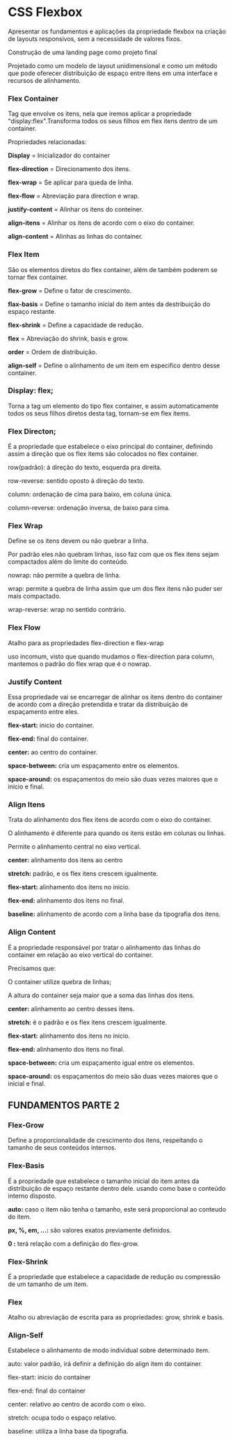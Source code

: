 # CSS Flexbox

Apresentar os fundamentos e aplicações da propriedade flexbox na criação de layouts responsivos, sem a necessidade de valores fixos.

Construção de uma landing page como projeto final

Projetado como um modelo de layout unidimensional e como um método que pode oferecer distribuição de espaço entre itens em uma interface e recursos de alinhamento.

### Flex Container

Tag que envolve os itens, nela que iremos aplicar a propriedade "display:flex".Transforma todos os seus filhos em flex itens dentro de um container.

Propriedades relacionadas:

**Display** = Inicializador do container

**flex-direction** = Direcionamento dos itens.

**flex-wrap** = Se aplicar para queda de linha.

**flex-flow** = Abreviação para direction e wrap.

**justify-content** = Alinhar os itens do conteiner.

**align-itens** = Alinhar os itens de acordo com o eixo do container.

**align-content** = Alinhas as linhas do container.

### Flex Item

São os elementos diretos do flex container, além de também poderem se tornar flex container.

**flex-grow** = Define o fator de crescimento.

**flax-basis** = Define o tamanho inicial do item antes da destribuição do espaço restante.

**flex-shrink** = Define a capacidade de redução.

**flex** = Abreviação do shrink, basis e grow.

**order** = Ordem de distribuição.

**align-self** = Define o alinhamento de um item em especifico dentro desse container.



### **Display: flex;**

Torna a tag um elemento do tipo flex container, e assim automaticamente todos os seus filhos diretos desta tag, tornam-se em flex items.

### **Flex Directon;**

É a propriedade que estabelece o eixo principal do container, definindo assim a direção que os flex items são colocados no flex container.

row(padrão): á direção do texto, esquerda pra direita.

row-reverse: sentido oposto á direção do texto.

column: ordenação de cima para baixo, em coluna única.

column-reverse: ordenação inversa, de baixo para cima.

### **Flex Wrap**

Define se os itens devem ou não quebrar a linha.

Por padrão eles não quebram linhas, isso faz com que os flex itens sejam compactados além do limite do conteúdo.

nowrap: não permite a quebra de linha.

wrap: permite a quebra de linha assim que um dos flex itens não puder ser mais compactado.

wrap-reverse: wrap no sentido contrário.

### Flex Flow

Atalho para as propriedades flex-direction e flex-wrap

uso incomum, visto que quando mudamos o flex-direction para column, mantemos o padrão do flex wrap que é o nowrap.

### **Justify** **Content**

Essa propriedade vai se encarregar de alinhar os itens dentro do container de acordo com a direção pretendida e tratar da distribuição de espaçamento entre eles.

**flex-start:** inicio do container.

**flex-end:** final do container.

**center:** ao centro do container.

**space-between:** cria um espaçamento entre os elementos.

**space-around:** os espaçamentos do meio são duas vezes maiores que o inicio e final.

### Align Itens

Trata do alinhamento dos flex itens de acordo com o eixo do container.

O alinhamento é diferente para quando os itens estão em colunas ou linhas.

Permite o alinhamento central no eixo vertical.

**center:** alinhamento dos itens ao centro

**stretch:** padrão, e os flex itens crescem igualmente.

**flex-start:** alinhamento dos itens no inicio.

**flex-end:** alinhamento dos itens no final.

**baseline:** alinhamento de acordo com a linha base da tipografia dos itens.

### Align Content

É a propriedade responsável por tratar o alinhamento das linhas do container em relação ao eixo vertical do container.

Precisamos que:

O container utilize quebra de linhas;

A altura do container seja maior que a soma das linhas dos itens.

**center:** alinhamento ao centro desses itens.

**stretch:** é o padrão e os flex itens crescem igualmente.

**flex-start:** alinhamento dos itens no inicio.

**flex-end:** alinhamento dos itens no final.

**space-between:** cria um espaçamento igual entre os elementos.

**space-around:** os espaçamentos do meio são duas vezes maiores que o inicial e final.



## FUNDAMENTOS PARTE 2

### Flex-Grow

Define a proporcionalidade de crescimento dos itens, respeitando o tamanho de seus conteúdos internos.

### Flex-Basis

É a propriedade que estabelece o tamanho inicial do item antes da distribuição de espaço restante dentro dele. usando como base o conteúdo interno disposto.

**auto:** caso o item não tenha o tamanho, este será proporcional ao conteudo do item.

**px, %, em, ...:** são valores exatos previamente definidos.

**0 :** terá relação com a definição do flex-grow.

### Flex-Shrink

É a propriedade que estabelece a capacidade de redução ou compressão de um tamanho de um item.

### Flex

Atalho ou abreviação de escrita para as propriedades: grow, shrink e basis.



### Align-Self

Estabelece o alinhamento de modo individual sobre determinado item.

auto: valor padrão, irá definir a definição do align item do container.

flex-start: inicio do container

flex-end: final do container

center: relativo ao centro de acordo com o eixo.

stretch: ocupa todo o espaço relativo.

baseline: utiliza a linha base da tipografia.



